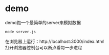 # demo
demo跑一个最简单的server来模拟数据
``` 
node server.js
```
在浏览器上运行：http://localhost:3000/index.html  
打开浏览器控制台可以断点看每一步进程  
